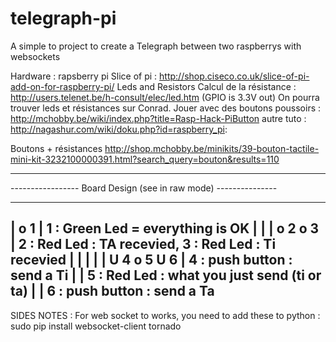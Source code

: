 # telegraph-pi
A simple to project to create a Telegraph between two raspberrys with websockets

Hardware : rapsberry pi 
Slice of pi : http://shop.ciseco.co.uk/slice-of-pi-add-on-for-raspberry-pi/
Leds and Resistors
Calcul de la résistance : http://users.telenet.be/h-consult/elec/led.htm     (GPIO is 3.3V out)
On pourra trouver leds et résistances sur Conrad.
Jouer avec des boutons poussoirs : http://mchobby.be/wiki/index.php?title=Rasp-Hack-PiButton
autre tuto : http://nagashur.com/wiki/doku.php?id=raspberry_pi:

Boutons + résistances http://shop.mchobby.be/minikits/39-bouton-tactile-mini-kit-3232100000391.html?search_query=bouton&results=110

---------------------------------------------------------------------------------------------------------------
-----------------    Board Design (see in raw mode)   --------------- 

-----------------------------
|                       o 1  |            1 : Green Led = everything is OK 
|                            |
|     o 2         o 3        |            2 : Red Led : TA recevied, 3 : Red Led : Ti recevied
|                            |
|                            |
|     U 4     o 5     U 6    |         4 : push button : send a Ti 
|                            |         5 : Red Led : what you just send (ti or ta)
|                            |         6 : push button : send a Ta
-----------------------------


SIDES NOTES : 
For web socket to works, you need to add these to python : 
sudo pip install websocket-client tornado
